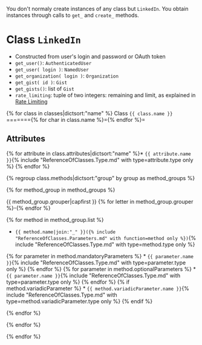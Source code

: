 You don't normaly create instances of any class but `LinkedIn`.
You obtain instances through calls to `get_` and `create_` methods.

Class `LinkedIn`
==============
* Constructed from user's login and password or OAuth token
* `get_user()`: `AuthenticatedUser`
* `get_user( login )`: `NamedUser`
* `get_organization( login )`: `Organization`
* `get_gist( id )`: `Gist`
* `get_gists()`: list of `Gist`
* `rate_limiting`: tuple of two integers: remaining and limit, as explained in [Rate Limiting](http://developer.linkedin.com/v3/#rate-limiting)

{% for class in classes|dictsort:"name" %}
Class `{{ class.name }}`
======={% for char in class.name %}={% endfor %}=

Attributes
----------
{% for attribute in class.attributes|dictsort:"name" %}* `{{ attribute.name }}`{% include "ReferenceOfClasses.Type.md" with type=attribute.type only %}
{% endfor %}

{% regroup class.methods|dictsort:"group" by group as method_groups %}

{% for method_group in method_groups %}

{{ method_group.grouper|capfirst }}
{% for letter in method_group.grouper %}-{% endfor %}

{% for method in method_group.list %}

* `{{ method.name|join:"_" }}({% include "ReferenceOfClasses.Parameters.md" with function=method only %})`{% include "ReferenceOfClasses.Type.md" with type=method.type only %}

{% for parameter in method.mandatoryParameters %}
    * `{{ parameter.name }}`{% include "ReferenceOfClasses.Type.md" with type=parameter.type only %}
{% endfor %}
{% for parameter in method.optionalParameters %}
    * `{{ parameter.name }}`{% include "ReferenceOfClasses.Type.md" with type=parameter.type only %}
{% endfor %}
{% if method.variadicParameter %}
    * `{{ method.variadicParameter.name }}`{% include "ReferenceOfClasses.Type.md" with type=method.variadicParameter.type only %}
{% endif %}

{% endfor %}

{% endfor %}

{% endfor %}
